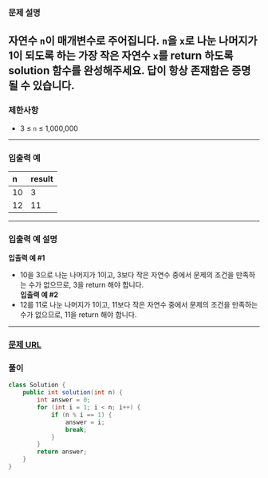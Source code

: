 ### **문제 설명**<br>  
자연수 `n`이 매개변수로 주어집니다. `n`을 `x`로 나눈 나머지가 1이 되도록 하는 가장 작은 자연수 `x`를 return 하도록 solution 함수를 완성해주세요. 답이 항상 존재함은 증명될 수 있습니다.  
---  
### 제한사항<br>  
* 3 ≤ `n` ≤ 1,000,000  
---  
### 입출력 예<br>  
|n|result|  
|:---|:---|
|10|3|  
|12|11|  
---  
### 입출력 예 설명<br>  
**입출력 예 #1**  
* 10을 3으로 나눈 나머지가 1이고, 3보다 작은 자연수 중에서 문제의 조건을 만족하는 수가 없으므로, 3을 return 해야 합니다.  
**입출력 예 #2**  
* 12를 11로 나눈 나머지가 1이고, 11보다 작은 자연수 중에서 문제의 조건을 만족하는 수가 없으므로, 11을 return 해야 합니다.  
---  
### [문제 URL](https://school.programmers.co.kr/learn/courses/30/lessons/87389)<br>  
### 풀이<br>  
```java  
class Solution {
    public int solution(int n) {
        int answer = 0;
        for (int i = 1; i < n; i++) {
            if (n % i == 1) {
                answer = i;
                break;
            } 
        }
        return answer;
    }
}  
```  
